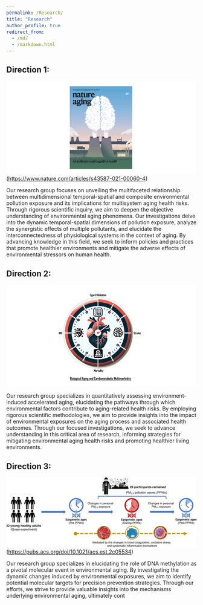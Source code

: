 ```yaml
---
permalink: /Research/
title: "Research"
author_profile: true
redirect_from: 
  - /md/
  - /markdown.html
---
```


## Direction 1:

![](./NA.png#pic_center)(https://www.nature.com/articles/s43587-021-00060-4)

Our research group focuses on unveiling the multifaceted relationship between multidimensional temporal-spatial and composite environmental pollution exposure and its implications for multisystem aging health risks. Through rigorous scientific inquiry, we aim to deepen the objective understanding of environmental aging phenomena. Our investigations delve into the dynamic temporal-spatial dimensions of pollution exposure, analyze the synergistic effects of multiple pollutants, and elucidate the interconnectedness of physiological systems in the context of aging. By advancing knowledge in this field, we seek to inform policies and practices that promote healthier environments and mitigate the adverse effects of environmental stressors on human health.

## Direction 2: 

![](./NCR.png#pic_center)

Our research group specializes in quantitatively assessing environment-induced accelerated aging, elucidating the pathways through which environmental factors contribute to aging-related health risks. By employing rigorous scientific methodologies, we aim to provide insights into the impact of environmental exposures on the aging process and associated health outcomes. Through our focused investigations, we seek to advance understanding in this critical area of research, informing strategies for mitigating environmental aging health risks and promoting healthier living environments.

## Direction 3: 

![](./EST.png#pic_center)(https://pubs.acs.org/doi/10.1021/acs.est.2c05534)

Our research group specializes in elucidating the role of DNA methylation as a pivotal molecular event in environmental aging. By investigating the dynamic changes induced by environmental exposures, we aim to identify potential molecular targets for precision prevention strategies. Through our efforts, we strive to provide valuable insights into the mechanisms underlying environmental aging, ultimately cont
